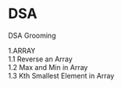 # DSA
DSA Grooming

1.ARRAY  
    1.1 Reverse an Array  
    1.2 Max and Min in Array  
    1.3 Kth Smallest Element in Array  
     
    
